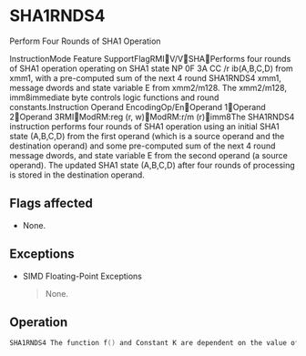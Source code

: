 # SHA1RNDS4

Perform Four Rounds of SHA1 Operation

InstructionMode Feature SupportFlagRMIV/VSHAPerforms four rounds of SHA1 operation operating on SHA1 state NP 0F 3A CC /r ib(A,B,C,D) from xmm1, with a pre-computed sum of the next 4 round SHA1RNDS4 xmm1, message dwords and state variable E from xmm2/m128.
The xmm2/m128, imm8immediate byte controls logic functions and round constants.Instruction Operand EncodingOp/EnOperand 1Operand 2Operand 3RMIModRM:reg (r, w)ModRM:r/m (r)imm8The SHA1RNDS4 instruction performs four rounds of SHA1 operation using an initial SHA1 state (A,B,C,D) from the first operand (which is a source operand and the destination operand) and some pre-computed sum of the next 4 round message dwords, and state variable E from the second operand (a source operand).
The updated SHA1 state (A,B,C,D) after four rounds of processing is stored in the destination operand.

## Flags affected

- None.

## Exceptions

- SIMD Floating-Point Exceptions
  > None.

## Operation

```C
SHA1RNDS4 The function f() and Constant K are dependent on the value of the immediate.IF ( imm8[1:0] = 0 )THEN f() := f0(), K := K; 0ELSE IF ( imm8[1:0] = 1 ) THEN f() := f1(), K := K; 1ELSE IF ( imm8[1:0] = 2 ) THEN f() := f2(), K := K; 2ELSE IF ( imm8[1:0] = 3 ) THEN f() := f3(), K := K3; FI;A := SRC1[127:96]; B := SRC1[95:64]; C := SRC1[63:32]; D := SRC1[31:0]; E := SRC2[127:96]; W0W := SRC2[95:64]; 1W := SRC2[63:32]; 2W := SRC2[31:0]; 3Round i = 0 operation:A_1 := f (B, C, D) + (A ROL 5) +WE +K; 0B_1 := A; C_1 := B ROL 30; D_1 := C; E_1 := D; FOR i = 1 to 3+ E_i +K; B_(i +1) := A_i; C_(i +1) := B_i ROL 30; D_(i +1) := C_i; E_(i +1) := D_i; ENDFORDEST[127:96] := A_4; DEST[95:64] := B_4; DEST[63:32] := C_4; DEST[31:0] := D_4; Intel C/C++ Compiler Intrinsic EquivalentSHA1RNDS4 __m128i _mm_sha1rnds4_epu32(__m128i, __m128i, const int);
```
